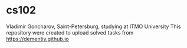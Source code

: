 # cs102
Vladimir Goncharov, Saint-Petersburg, studying at ITMO University
This repository were created to upload solved tasks from https://dementiy.github.io
